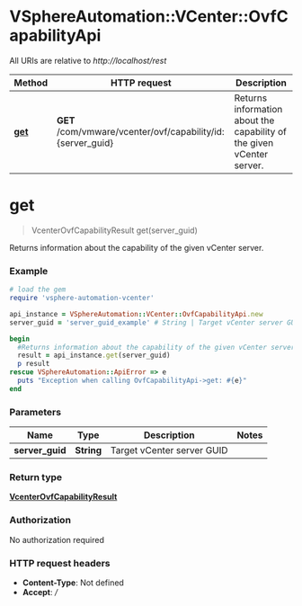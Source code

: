 # VSphereAutomation::VCenter::OvfCapabilityApi

All URIs are relative to *http://localhost/rest*

Method | HTTP request | Description
------------- | ------------- | -------------
[**get**](OvfCapabilityApi.md#get) | **GET** /com/vmware/vcenter/ovf/capability/id:{server_guid} | Returns information about the capability of the given vCenter server.


# **get**
> VcenterOvfCapabilityResult get(server_guid)

Returns information about the capability of the given vCenter server.

### Example
```ruby
# load the gem
require 'vsphere-automation-vcenter'

api_instance = VSphereAutomation::VCenter::OvfCapabilityApi.new
server_guid = 'server_guid_example' # String | Target vCenter server GUID

begin
  #Returns information about the capability of the given vCenter server.
  result = api_instance.get(server_guid)
  p result
rescue VSphereAutomation::ApiError => e
  puts "Exception when calling OvfCapabilityApi->get: #{e}"
end
```

### Parameters

Name | Type | Description  | Notes
------------- | ------------- | ------------- | -------------
 **server_guid** | **String**| Target vCenter server GUID | 

### Return type

[**VcenterOvfCapabilityResult**](VcenterOvfCapabilityResult.md)

### Authorization

No authorization required

### HTTP request headers

 - **Content-Type**: Not defined
 - **Accept**: */*



